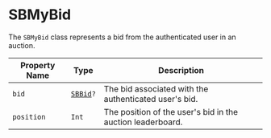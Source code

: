 # SBMyBid

The `SBMyBid` class represents a bid from the authenticated user in an auction.

| **Property Name** | **Type**                                  | **Description** |
| ---|-------------------------------------------| --- |
| `bid` | <code>[SBBid](object-model/sbbid)?</code> | The bid associated with the authenticated user's bid. |
| `position` | `Int`                                     | The position of the user's bid in the auction leaderboard. |
